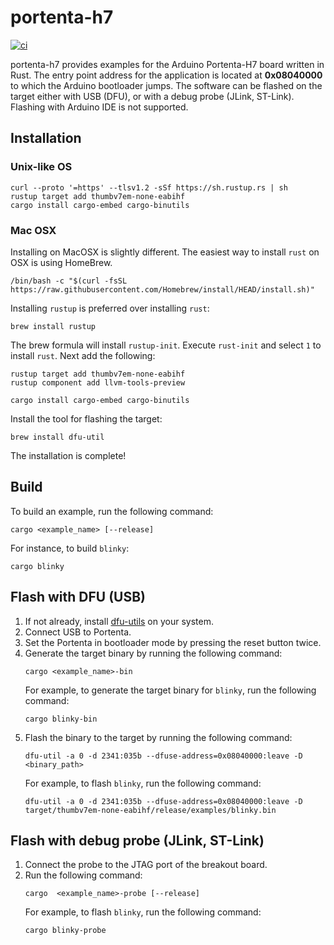 # portenta-h7

[![ci](https://github.com/gdobato/portenta-h7/actions//workflows/ci.yml/badge.svg)](https://github.com/gdobato/portenta-h7/actions/workflows/ci.yml) 

portenta-h7 provides examples for the Arduino Portenta-H7 board written in Rust. The entry point address for the application is located at **0x08040000** to which the Arduino bootloader jumps. The software can be flashed on the target either with USB (DFU), or with a debug probe (JLink, ST-Link). Flashing with Arduino IDE is not supported.
## Installation

### Unix-like OS
```
curl --proto '=https' --tlsv1.2 -sSf https://sh.rustup.rs | sh
rustup target add thumbv7em-none-eabihf
cargo install cargo-embed cargo-binutils
```

### Mac OSX
Installing on MacOSX is slightly different. The easiest way to install `rust` on OSX is using HomeBrew.
```
/bin/bash -c "$(curl -fsSL https://raw.githubusercontent.com/Homebrew/install/HEAD/install.sh)"
```

Installing `rustup` is preferred over installing `rust`:
```
brew install rustup
```

The brew formula will install `rustup-init`. Execute `rust-init` and select `1` to install `rust`. Next add the following:
```
rustup target add thumbv7em-none-eabihf
rustup component add llvm-tools-preview

cargo install cargo-embed cargo-binutils
```

Install the tool for flashing the target:
```
brew install dfu-util
```

The installation is complete! 

## Build
To build an example, run the following command:
```
cargo <example_name> [--release]
```
For instance, to build `blinky`:
```
cargo blinky
```
## Flash with DFU (USB)
1. If not already, install [dfu-utils](https://dfu-util.sourceforge.net/) on your system.
2. Connect USB to Portenta.
3. Set the Portenta in bootloader mode by pressing the reset button twice.
4. Generate the target binary by running the following command:
   ```
   cargo <example_name>-bin
   ```
   For example, to generate the target binary for `blinky`, run the following command:
   ```
   cargo blinky-bin
   ```
4. Flash the binary to the target by running the following command:
   ```
   dfu-util -a 0 -d 2341:035b --dfuse-address=0x08040000:leave -D <binary_path>
   ```
   For example, to flash `blinky`, run the following command:
   ```
   dfu-util -a 0 -d 2341:035b --dfuse-address=0x08040000:leave -D target/thumbv7em-none-eabihf/release/examples/blinky.bin
   ```
## Flash with debug probe (JLink, ST-Link)
1. Connect the probe to the JTAG port of the breakout board.
2. Run the following command:
   ```
   cargo  <example_name>-probe [--release]
   ```
   For example, to flash `blinky`, run the following command:
   ```
   cargo blinky-probe
   ```
   
